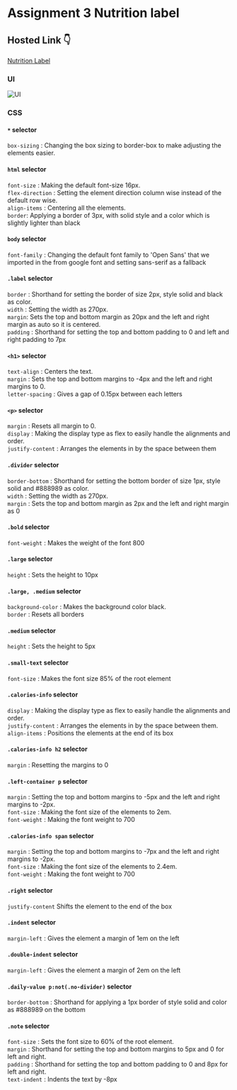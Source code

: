# Assignment 3 Nutrition label

## Hosted Link 👇

[Nutrition Label](https://ugamraj.github.io/CSS-Assignment/Assignment%203%20-%20Nutrition%20Label/)


### UI

![UI](https://github.com/UgamRaj/CSS-Assignment/assets/124122714/62badcd5-1ee6-48dd-abaa-ad50bcc52378)

### CSS

#### `*` selector

`box-sizing` :	Changing the box sizing to border-box to make adjusting the elements easier. <br/>

#### `html` selector

`font-size` :	Making the default font-size 16px.<br/>
`flex-direction` :	Setting the element direction column wise instead of the default row wise.<br/>
`align-items` :	Centering all the elements.<br/>
`border`:	Applying a border of 3px, with solid style and a color which is slightly lighter than black

#### `body` selector

`font-family` :	Changing the default font family to 'Open Sans' that we imported in the <head> from google font and setting sans-serif as a fallback

#### `.label` selector

`border` :	Shorthand for setting the border of size 2px, style solid and black as color.<br/>
`width` :	Setting the width as 270px.<br/>
`margin`:	Sets the top and bottom margin as 20px and the left and right margin as auto so it is centered.<br/>
`padding` :	Shorthand for setting the top and bottom padding to 0 and left and right padding to 7px

#### `<h1>` selector

`text-align` :	Centers the text.<br/>
`margin` :	Sets the top and bottom margins to -4px and the left and right margins to 0.<br/>
`letter-spacing` : 	Gives a gap of 0.15px between each letters

#### `<p>` selector

`margin` : 	Resets all margin to 0.<br/>
`display` :	Making the display type as flex to easily handle the alignments and order.<br/>
`justify-content`	: Arranges the elements in by the space between them

#### `.divider` selector

`border-bottom`	: Shorthand for setting the bottom border of size 1px, style solid and #888989 as color.<br/>
`width`	: Setting the width as 270px.<br/>
`margin` :	Sets the top and bottom margin as 2px and the left and right margin as 0

#### `.bold` selector

`font-weight` :	Makes the weight of the font 800

#### `.large` selector

`height` :	Sets the height to 10px

#### `.large, .medium` selector

`background-color` :	Makes the background color black.<br/>
`border` :	Resets all borders

#### `.medium` selector

`height` :	Sets the height to 5px

#### `.small-text` selector

`font-size` :	Makes the font size 85% of the root element

#### `.calories-info` selector

`display`	: Making the display type as flex to easily handle the alignments and order.<br/>
`justify-content` :	Arranges the elements in by the space between them.<br/>
`align-items`	: Positions the elements at the end of its box

#### `.calories-info h2` selector

`margin` :	Resetting the margins to 0

#### `.left-container p` selector

`margin` :	Setting the top and bottom margins to -5px and the left and right margins to -2px.<br/>
`font-size` :	Making the font size of the elements to 2em.<br/>
`font-weight` :	Making the font weight to 700

#### `.calories-info span` selector

`margin` :	Setting the top and bottom margins to -7px and the left and right margins to -2px.<br/>
`font-size` :	Making the font size of the elements to 2.4em.<br/>
`font-weight` :	Making the font weight to 700

#### `.right` selector

`justify-content`	Shifts the element to the end of the box

#### `.indent` selector

`margin-left` :	Gives the element a margin of 1em on the left

#### `.double-indent` selector

`margin-left` :	Gives the element a margin of 2em on the left

#### `.daily-value p:not(.no-divider)` selector

`border-bottom` :	Shorthand for applying a 1px border of style solid and color as #888989 on the bottom

#### `.note` selector

`font-size` :	Sets the font size to 60% of the root element.<br/>
`margin` :	Shorthand for setting the top and bottom margins to 5px and 0 for left and right.<br/>
`padding` :	Shorthand for setting the top and bottom padding to 0 and 8px for left and right.<br/>
`text-indent` :	Indents the text by -8px
